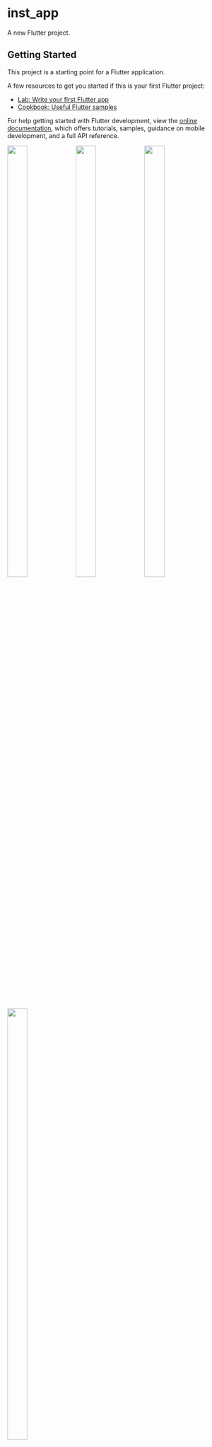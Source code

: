 # inst_app

A new Flutter project.

## Getting Started

This project is a starting point for a Flutter application.

A few resources to get you started if this is your first Flutter project:

- [Lab: Write your first Flutter app](https://docs.flutter.dev/get-started/codelab)
- [Cookbook: Useful Flutter samples](https://docs.flutter.dev/cookbook)

For help getting started with Flutter development, view the
[online documentation](https://docs.flutter.dev/), which offers tutorials,
samples, guidance on mobile development, and a full API reference.
<p>

<img src="https://user-images.githubusercontent.com/120082785/231410380-b989bead-1888-445e-8e6c-d30da89e7ab4.png" height="50%" width="30%">
<img src="https://user-images.githubusercontent.com/120082785/231410508-93484739-713a-4ce5-a7d5-09c0275c73e2.png" height="50%" width="30%">
<img src="https://user-images.githubusercontent.com/120082785/231410736-f6301854-5079-48c1-84df-b77f153d6d6d.png" height="50%" width="30%">
<img src="https://user-images.githubusercontent.com/120082785/231410788-87408c56-75b4-484f-ad28-0f938495ca42.png" height="50%" width="30%">
</p>
